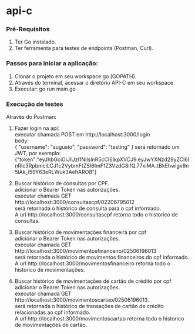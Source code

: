 # api-c

### Pré-Requisitos 
1) Ter Go instalado.  
2) Ter ferramenta para testes de endpoints (Postman, Curl).  

### Passos para iniciar a aplicação:  
1) Clonar o projeto em seu workspace go (GOPATH).  
2) Através do terminal, acessar o diretório API-C em seu workspace.  
3) Executar: go run main.go  

### Execução de testes  
Através do Postman:  

1) Fazer login na api:    
executar chamada POST em http://localhost:3000/login  
body:  
{
	"username": "augusto",
	"password": "testing"
}
será retornado um JWT, por exemplo: 
{"token":"eyJhbGciOiJIUzI1NiIsInR5cCI6IkpXVCJ9.eyJwYXNzd29yZCI6InRlc3RpbmciLCJ1c2VybmFtZSI6ImF1Z3VzdG8ifQ.77xiMA_tBkEhwigv9n5iAk_i59Y63eRLWuk3AehARO8"}

2) Buscar histórico de consultas por CPF.  
adicionar o Bearer Token nas autorizações.  
executar chamada GET http://localhost:3000/consultascpf/02206795012  
será retornada o histórico de consulta para o cpf informado.  
A url http://localhost:3000/consultascpf retorna todo o historico de consultas.  

3) Buscar histórico de movimentações financeira por cpf  
adicionar o Bearer Token nas autorizações.  
executar chamada GET http://localhost:3000/movimentosfinanceiro/02506196013  
será retornada o histórico de movimentos financeiros do cpf informado.  
A url http://localhost:3000/movimentosfinanceiro retorna todo o historico de movimentações.  

4) Buscar histórico de movimentações de cartão de crédito por cpf  
adicionar o Bearer Token nas autorizações.  
executar chamada GET http://localhost:3000/movimentoscartao/02506196013.  
será retornada o histórico de transações de cartão de crédito relacionadas ao cpf informado.  
A url http://localhost:3000/movimentoscartao retorna todo o historico de movimentações de cartão.  